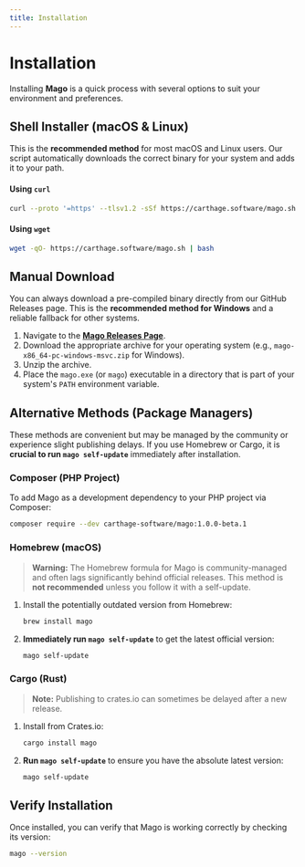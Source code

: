 ```yaml
---
title: Installation
---
```


# Installation

Installing **Mago** is a quick process with several options to suit your environment and preferences.

## Shell Installer (macOS & Linux)

This is the **recommended method** for most macOS and Linux users. Our script automatically downloads the correct binary for your system and adds it to your path.

#### Using `curl`

```sh
curl --proto '=https' --tlsv1.2 -sSf https://carthage.software/mago.sh | bash
```

#### Using `wget`

```sh
wget -qO- https://carthage.software/mago.sh | bash
```

## Manual Download

You can always download a pre-compiled binary directly from our GitHub Releases page. This is the **recommended method for Windows** and a reliable fallback for other systems.

1.  Navigate to the **[Mago Releases Page](https://github.com/carthage-software/mago/releases)**.
2.  Download the appropriate archive for your operating system (e.g., `mago-x86_64-pc-windows-msvc.zip` for Windows).
3.  Unzip the archive.
4.  Place the `mago.exe` (or `mago`) executable in a directory that is part of your system's `PATH` environment variable.

## Alternative Methods (Package Managers)

These methods are convenient but may be managed by the community or experience slight publishing delays. If you use Homebrew or Cargo, it is **crucial to run `mago self-update`** immediately after installation.

### Composer (PHP Project)

To add Mago as a development dependency to your PHP project via Composer:

```sh
composer require --dev carthage-software/mago:1.0.0-beta.1
```

### Homebrew (macOS)

> **Warning:** The Homebrew formula for Mago is community-managed and often lags significantly behind official releases. This method is **not recommended** unless you follow it with a self-update.

1.  Install the potentially outdated version from Homebrew:
    ```sh
    brew install mago
    ```
2.  **Immediately run `mago self-update`** to get the latest official version:
    ```sh
    mago self-update
    ```

### Cargo (Rust)

> **Note:** Publishing to crates.io can sometimes be delayed after a new release.

1.  Install from Crates.io:
    ```sh
    cargo install mago
    ```
2.  **Run `mago self-update`** to ensure you have the absolute latest version:
    ```sh
    mago self-update
    ```

## Verify Installation

Once installed, you can verify that Mago is working correctly by checking its version:

```sh
mago --version
```